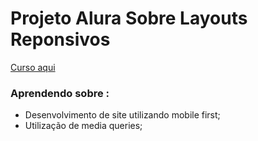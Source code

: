 # Projeto Alura Sobre Layouts Reponsivos

[Curso aqui](https://cursos.alura.com.br/course/mobile-first-layouts-responsivos) 

### Aprendendo sobre :

- Desenvolvimento de site utilizando mobile first;
- Utilização de media queries;